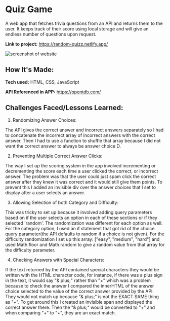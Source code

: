 # Quiz Game
A web app that fetches trivia questions from an API and returns them to the user. It keeps track of their score using local storage and will give an endless number of questions upon request.

**Link to project:** https://random-quizz.netlify.app/

![screenshot of website](https://i.imgur.com/mSvbSi0.jpeg)

## How It's Made:

**Tech used:** HTML, CSS, JavaScript

**API Referenced in APP:** https://opentdb.com/

## Challenges Faced/Lessons Learned:

1. Randomizing Answer Choices:

The API gives the correct answer and incorrect answers separately so I had to concatenate the incorrect array of incorrect answers with the correct answer. Then I had to use a function to shuffle that array because I did not want the correct answer to always be answer choice D. 

2. Preventing Multiple Correct Answer Clicks:

The way I set up the scoring system in the app involved incrementing or decrementing the score each time a user clicked the correct, or incorrect answer. The problem was that the user could just spam click the correct answer after they knew it was correct and it would still give them points. To prevent this I added an invisible div over the answer choices that I set to display after a user selects an answer. 

3. Allowing Selection of both Category and Difficulty:

This was tricky to set up because it involved adding query parameters based on if the user selects an option in each of these sections or if they selected 'random'. The randomization was different for each option as well. For the category option, I used an if statement that got rid of the choice query parameter(the API defaults to random if a choice is not given). For the difficulty randomization I set up this array: ["easy", "medium", "hard"] and used Math.floor and Math.random to give a random value from that array for the difficulty parameter.

4. Checking Answers with Special Characters:

If the text returned by the API contained special characters they would be written with the HTML character code, for instance, if there was a plus sign in the text, it would say "& plus;" rather than "+" which was a problem because to check the answer I compared the innerHTML of the answer choice selected to the value of the correct answer provided by the API. They would not match up because "& plus;" is not the EXACT SAME thing as "+". To get around this I created an invisible span and displayed the correct answer there. Then the "& plus;" would be converted to "+" and when comparing "+" to "+", they are an exact match.
